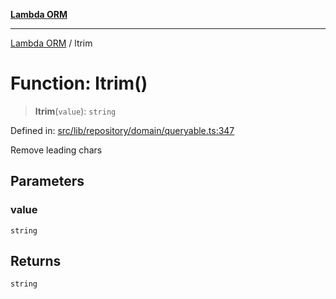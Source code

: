 [**Lambda ORM**](../README.md)

***

[Lambda ORM](../README.md) / ltrim

# Function: ltrim()

> **ltrim**(`value`): `string`

Defined in: [src/lib/repository/domain/queryable.ts:347](https://github.com/lambda-orm/lambdaorm-base/blob/54d568062b637a6aed5442a048b140146d1f573b/src/lib/repository/domain/queryable.ts#L347)

Remove leading chars

## Parameters

### value

`string`

## Returns

`string`
